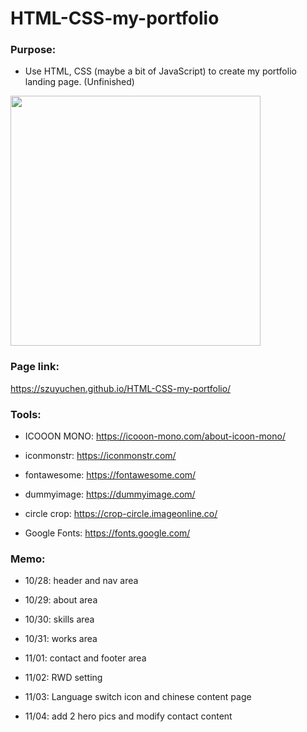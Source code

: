 # HTML-CSS-my-portfolio

### Purpose: 

- Use HTML, CSS (maybe a bit of JavaScript) to create my portfolio landing page. (Unfinished)

<img src="" width=400>

### Page link:

https://szuyuchen.github.io/HTML-CSS-my-portfolio/

### Tools:

- ICOOON MONO: https://icooon-mono.com/about-icoon-mono/

- iconmonstr: https://iconmonstr.com/

- fontawesome: https://fontawesome.com/

- dummyimage: https://dummyimage.com/

- circle crop: https://crop-circle.imageonline.co/

- Google Fonts: https://fonts.google.com/

### Memo: 

- 10/28: header and nav area

- 10/29: about area

- 10/30: skills area

- 10/31: works area

- 11/01: contact and footer area

- 11/02: RWD setting

- 11/03: Language switch icon and chinese content page

- 11/04: add 2 hero pics and modify contact content  
